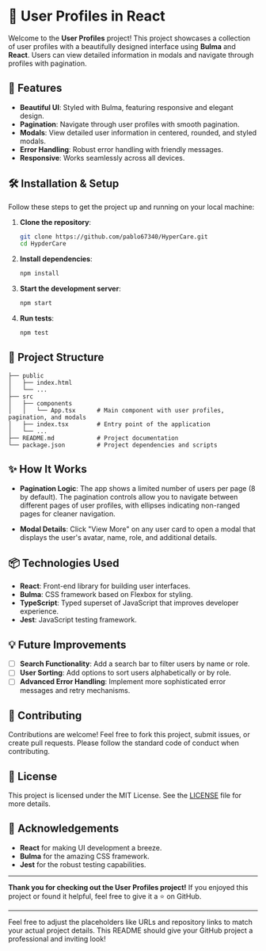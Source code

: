 # 🎨 User Profiles in React

Welcome to the **User Profiles** project! This project showcases a collection of user profiles with a beautifully designed interface using **Bulma** and **React**. Users can view detailed information in modals and navigate through profiles with pagination.

## 🚀 Features

- **Beautiful UI**: Styled with Bulma, featuring responsive and elegant design.
- **Pagination**: Navigate through user profiles with smooth pagination.
- **Modals**: View detailed user information in centered, rounded, and styled modals.
- **Error Handling**: Robust error handling with friendly messages.
- **Responsive**: Works seamlessly across all devices.

## 🛠️ Installation & Setup

Follow these steps to get the project up and running on your local machine:

1. **Clone the repository**:
    ```bash
    git clone https://github.com/pablo67340/HyperCare.git
    cd HypderCare
    ```

2. **Install dependencies**:
    ```bash
    npm install
    ```

3. **Start the development server**:
    ```bash
    npm start
    ```

4. **Run tests**:
    ```bash
    npm test
    ```

## 📂 Project Structure

```plaintext
├── public
│   ├── index.html
│   └── ...
├── src
│   ├── components
│   │   └── App.tsx      # Main component with user profiles, pagination, and modals
│   ├── index.tsx        # Entry point of the application
│   └── ...
├── README.md            # Project documentation
└── package.json         # Project dependencies and scripts
```

## ✨ How It Works

- **Pagination Logic**: The app shows a limited number of users per page (8 by default). The pagination controls allow you to navigate between different pages of user profiles, with ellipses indicating non-ranged pages for cleaner navigation.
  
- **Modal Details**: Click "View More" on any user card to open a modal that displays the user's avatar, name, role, and additional details.

## 📦 Technologies Used

- **React**: Front-end library for building user interfaces.
- **Bulma**: CSS framework based on Flexbox for styling.
- **TypeScript**: Typed superset of JavaScript that improves developer experience.
- **Jest**: JavaScript testing framework.

## 💡 Future Improvements

- [ ] **Search Functionality**: Add a search bar to filter users by name or role.
- [ ] **User Sorting**: Add options to sort users alphabetically or by role.
- [ ] **Advanced Error Handling**: Implement more sophisticated error messages and retry mechanisms.

## 🤝 Contributing

Contributions are welcome! Feel free to fork this project, submit issues, or create pull requests. Please follow the standard code of conduct when contributing.

## 📝 License

This project is licensed under the MIT License. See the [LICENSE](./LICENSE) file for more details.

## 🙏 Acknowledgements

- **React** for making UI development a breeze.
- **Bulma** for the amazing CSS framework.
- **Jest** for the robust testing capabilities.

---

**Thank you for checking out the User Profiles project!** If you enjoyed this project or found it helpful, feel free to give it a ⭐ on GitHub.

---

Feel free to adjust the placeholders like URLs and repository links to match your actual project details. This README should give your GitHub project a professional and inviting look!
